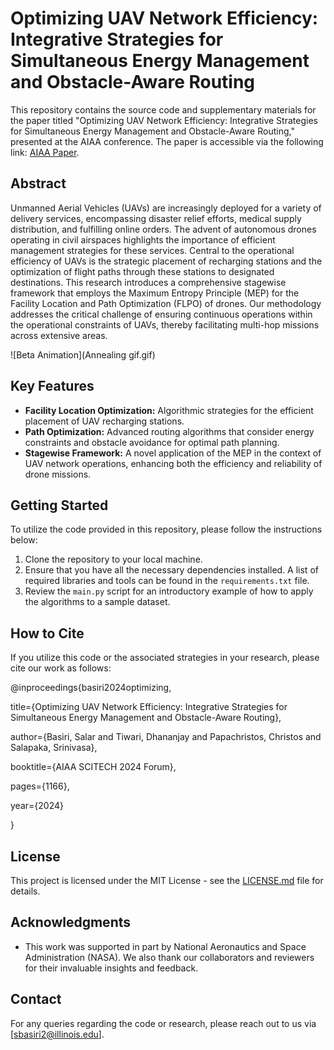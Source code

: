 # Optimizing UAV Network Efficiency: Integrative Strategies for Simultaneous Energy Management and Obstacle-Aware Routing

This repository contains the source code and supplementary materials for the paper titled "Optimizing UAV Network Efficiency: Integrative Strategies for Simultaneous Energy Management and Obstacle-Aware Routing," presented at the AIAA conference. The paper is accessible via the following link: [AIAA Paper](https://arc.aiaa.org/doi/abs/10.2514/6.2024-1166).

## Abstract
Unmanned Aerial Vehicles (UAVs) are increasingly deployed for a variety of delivery services, encompassing disaster relief efforts, medical supply distribution, and fulfilling online orders. The advent of autonomous drones operating in civil airspaces highlights the importance of efficient management strategies for these services. Central to the operational efficiency of UAVs is the strategic placement of recharging stations and the optimization of flight paths through these stations to designated destinations. This research introduces a comprehensive stagewise framework that employs the Maximum Entropy Principle (MEP) for the Facility Location and Path Optimization (FLPO) of drones. Our methodology addresses the critical challenge of ensuring continuous operations within the operational constraints of UAVs, thereby facilitating multi-hop missions across extensive areas.

![Beta Animation](Annealing gif.gif)

## Key Features
- **Facility Location Optimization:** Algorithmic strategies for the efficient placement of UAV recharging stations.
- **Path Optimization:** Advanced routing algorithms that consider energy constraints and obstacle avoidance for optimal path planning.
- **Stagewise Framework:** A novel application of the MEP in the context of UAV network operations, enhancing both the efficiency and reliability of drone missions.

## Getting Started
To utilize the code provided in this repository, please follow the instructions below:

1. Clone the repository to your local machine.
2. Ensure that you have all the necessary dependencies installed. A list of required libraries and tools can be found in the `requirements.txt` file.
3. Review the `main.py` script for an introductory example of how to apply the algorithms to a sample dataset.

## How to Cite
If you utilize this code or the associated strategies in your research, please cite our work as follows:

@inproceedings{basiri2024optimizing,

  title={Optimizing UAV Network Efficiency: Integrative Strategies for Simultaneous Energy Management and Obstacle-Aware Routing},
  
  author={Basiri, Salar and Tiwari, Dhananjay and Papachristos, Christos and Salapaka, Srinivasa},
  
  booktitle={AIAA SCITECH 2024 Forum},
  
  pages={1166},
  
  year={2024}
  
}

## License
This project is licensed under the MIT License - see the [LICENSE.md](LICENSE.md) file for details.

## Acknowledgments
- This work was supported in part by National Aeronautics and Space Administration (NASA). We also thank our collaborators and reviewers for their invaluable insights and feedback.

## Contact
For any queries regarding the code or research, please reach out to us via [sbasiri2@illinois.edu].
